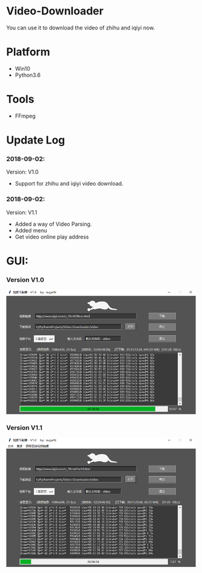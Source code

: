 # Video-Downloader
You can use it to download the video of zhihu and iqiyi now.

# Platform
- Win10  
- Python3.6

# Tools
- FFmpeg

# Update Log
### 2018-09-02:
Version: V1.0  
- Support for zhihu and iqiyi video download.
### 2018-09-02:
Version: V1.1 
- Added a way of Video Parsing.
- Added menu
- Get video online play address

# GUI:
### Version V1.0
![img](./Screenshot/gui-1.0.png)
### Version V1.1
![img](./Screenshot/gui-1.1.png)
